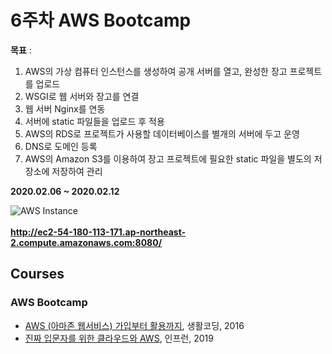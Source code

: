 6주차 AWS Bootcamp
=========================

**목표** :
1. AWS의 가상 컴퓨터 인스턴스를 생성하여 공개 서버를 열고, 완성한 장고 프로젝트를 업로드
2. WSGI로 웹 서버와 장고를 연결
3. 웹 서버 Nginx를 연동
4. 서버에 static 파일들을 업로드 후 적용
5. AWS의 RDS로 프로젝트가 사용할 데이터베이스를 별개의 서버에 두고 운영
6. DNS로 도메인 등록
7. AWS의 Amazon S3를 이용하여 장고 프로젝트에 필요한 static 파일을 별도의 저장소에 저장하여 관리

**2020.02.06 ~ 2020.02.12**

![AWS Instance](https://user-images.githubusercontent.com/48443734/74807987-29e92380-532d-11ea-88ea-f3d993f47b0d.png)
<br><br>
**http://ec2-54-180-113-171.ap-northeast-2.compute.amazonaws.com:8080/**

Courses
-------

### AWS Bootcamp
- [AWS (아마존 웹서비스) 가입부터 활용까지](https://www.inflearn.com/course/aws-%EC%95%84%EB%A7%88%EC%A1%B4-%EC%9B%B9%EC%84%9C%EB%B9%84%EC%8A%A4-%EA%B0%80%EC%9E%85%EB%B6%80%ED%84%B0-%ED%99%9C%EC%9A%A9%EA%B9%8C%EC%A7%80), 생활코딩, 2016 
- [진짜 입문자를 위한 클라우드와 AWS](https://www.inflearn.com/course/aws-starter), 인프런, 2019
